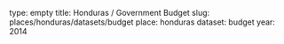 type: empty
title: Honduras / Government Budget
slug: places/honduras/datasets/budget
place: honduras
dataset: budget
year: 2014
